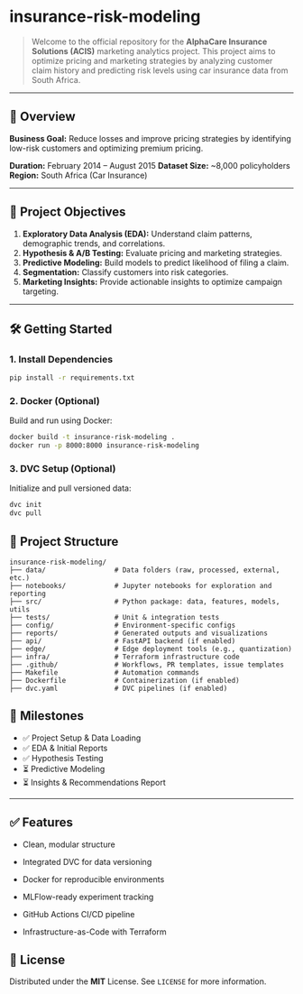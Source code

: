 # insurance-risk-modeling
> Welcome to the official repository for the **AlphaCare Insurance Solutions (ACIS)** marketing analytics project. This project aims to optimize pricing and marketing strategies by analyzing customer claim history and predicting risk levels using car insurance data from South Africa.

---

## 🚀 Overview

**Business Goal:** Reduce losses and improve pricing strategies by identifying low-risk customers and optimizing premium pricing.

**Duration:** February 2014 – August 2015
**Dataset Size:** ~8,000 policyholders
**Region:** South Africa (Car Insurance)

---

## 🧠 Project Objectives

1. **Exploratory Data Analysis (EDA):** Understand claim patterns, demographic trends, and correlations.
2. **Hypothesis & A/B Testing:** Evaluate pricing and marketing strategies.
3. **Predictive Modeling:** Build models to predict likelihood of filing a claim.
4. **Segmentation:** Classify customers into risk categories.
5. **Marketing Insights:** Provide actionable insights to optimize campaign targeting.

---

## 🛠️ Getting Started

### 1. Install Dependencies

```bash
pip install -r requirements.txt
```


### 2. Docker (Optional)

Build and run using Docker:

```bash
docker build -t insurance-risk-modeling .
docker run -p 8000:8000 insurance-risk-modeling
```



### 3. DVC Setup (Optional)

Initialize and pull versioned data:

```bash
dvc init
dvc pull
```




## 📁 Project Structure

```
insurance-risk-modeling/
├── data/                 # Data folders (raw, processed, external, etc.)
├── notebooks/            # Jupyter notebooks for exploration and reporting
├── src/                  # Python package: data, features, models, utils
├── tests/                # Unit & integration tests
├── config/               # Environment-specific configs
├── reports/              # Generated outputs and visualizations
├── api/                  # FastAPI backend (if enabled)
├── edge/                 # Edge deployment tools (e.g., quantization)
├── infra/                # Terraform infrastructure code
├── .github/              # Workflows, PR templates, issue templates
├── Makefile              # Automation commands
├── Dockerfile            # Containerization (if enabled)
├── dvc.yaml              # DVC pipelines (if enabled)
```

## 📌 Milestones

- ✅ Project Setup & Data Loading
- ✅ EDA & Initial Reports
- ✅ Hypothesis Testing
- ⏳ Predictive Modeling
- ⏳ Insights & Recommendations Report

---

## ✅ Features

- Clean, modular structure
- Integrated DVC for data versioning

- Docker for reproducible environments
- MLFlow-ready experiment tracking
- GitHub Actions CI/CD pipeline
- Infrastructure-as-Code with Terraform

## 📜 License

Distributed under the **MIT** License. See `LICENSE` for more information.
